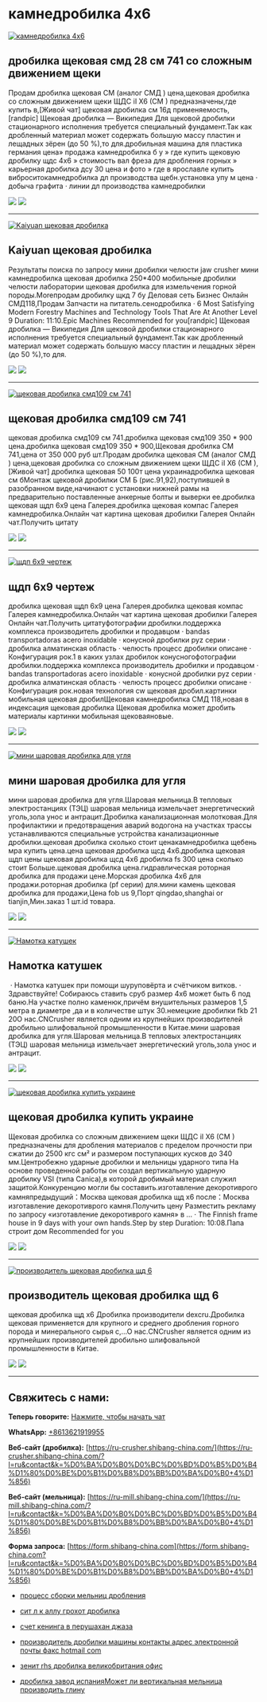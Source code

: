 # камнедробилка 4х6

<a href="https://swt.shibang-china.com/?l=ru&img&k=%D0%BA%D0%B0%D0%BC%D0%BD%D0%B5%D0%B4%D1%80%D0%BE%D0%B1%D0%B8%D0%BB%D0%BA%D0%B0+4%D1%856" target="_blank">![камнедробилка 4х6](http://static.shibang-china.com/all-800x300/1044.jpg)</a>

## дробилка щековая смд 28 см 741 со сложным движением щеки
Продам дробилка щековая СМ (аналог СМД ) цена,щековая дробилка со сложным движением щеки ЩДС iІ Х6 (СМ ) предназначены,где купить в,[Живой чат] щековая дробилка см 16д применяемость,[randpic] Щековая дробилка — Википедия Для щековой дробилки стационарного исполнения требуется специальный фундамент.Так как дробленный материал может содержать большую массу пластин и лещадных зёрен (до 50 %),то для.дробильная машина для пластика германия цена&#187; продажа камнедробилка б у &#187; где купить щековую дробилку щдс 4х6 &#187; стоимость вал фреза для дробления горных &#187; карьерная дробилка дсу 30 цена и фото &#187; где в ярославле купить виброситокамнедробилка дл производства щебн.установка упу м цена &#183; добыча графита &#183; линии дл производства камнедробилки


<a href="https://whatsapp.shibangsoft.com/WhatsApp.php" target="_blank" title="WhatsApp">![](http://static.shibang-china.com/icon/whatsapp.png)</a> <a href="https://swt.shibang-china.com/?l=ru&icon&k=%D0%BA%D0%B0%D0%BC%D0%BD%D0%B5%D0%B4%D1%80%D0%BE%D0%B1%D0%B8%D0%BB%D0%BA%D0%B0+4%D1%856" target="_blank">![](http://static.shibang-china.com/icon/chat-ru.png)</a>

---

<a href="https://swt.shibang-china.com/?l=ru&img&k=%D0%BA%D0%B0%D0%BC%D0%BD%D0%B5%D0%B4%D1%80%D0%BE%D0%B1%D0%B8%D0%BB%D0%BA%D0%B0+4%D1%856" target="_blank">![Kaiyuan щековая дробилка](http://static.shibang-china.com/all-800x300/60.jpg)</a>

## Kaiyuan щековая дробилка
Результаты поиска по запросу мини дробилки челюсти jaw crusher мини камнедробилка щековая дробилка 250*400 мобильные дробилки челюсти лаборатории щековая дробилка для измельчения горной породы.Moreпродам дробилку щкд 7 бу Деловая сеть Бизнес Онлайн СМД118,Продам Запчасти на питатель.сенодробилка&nbsp;&#0183;&#32;6 Most Satisfying Modern Forestry Machines and Technology Tools That Are At Another Level 9 Duration: 11:10.Epic Machines Recommended for you[randpic] Щековая дробилка — Википедия Для щековой дробилки стационарного исполнения требуется специальный фундамент.Так как дробленный материал может содержать большую массу пластин и лещадных зёрен (до 50 %),то для.


<a href="https://whatsapp.shibangsoft.com/WhatsApp.php" target="_blank" title="WhatsApp">![](http://static.shibang-china.com/icon/whatsapp.png)</a> <a href="https://swt.shibang-china.com/?l=ru&icon&k=%D0%BA%D0%B0%D0%BC%D0%BD%D0%B5%D0%B4%D1%80%D0%BE%D0%B1%D0%B8%D0%BB%D0%BA%D0%B0+4%D1%856" target="_blank">![](http://static.shibang-china.com/icon/chat-ru.png)</a>

---

<a href="https://swt.shibang-china.com/?l=ru&img&k=%D0%BA%D0%B0%D0%BC%D0%BD%D0%B5%D0%B4%D1%80%D0%BE%D0%B1%D0%B8%D0%BB%D0%BA%D0%B0+4%D1%856" target="_blank">![щековая дробилка смд109 см 741](http://static.shibang-china.com/all-800x300/1167.jpg)</a>

## щековая дробилка смд109 см 741
щековая дробилка смд109 см 741.дробилка щековая смд109 350 * 900 цена.дробилка щековая смд109 350 * 900,Щековая дробилка СМ 741,цена от 350 000 руб шт.Продам дробилка щековая СМ (аналог СМД ) цена,щековая дробилка со сложным движением щеки ЩДС iІ Х6 (СМ ),[Живой чат] дробилка щековая 50 100т цена украинадробилка щековая см бМонтаж щековой дробилки СМ Б (рис.91,92),поступившей в разобранном виде,начинают с установки нижней рамы на предварительно поставленные анкерные болты и выверки ее.дробилка щековая щдп 6х9 цена Галерея.дробилка щековая компас Галерея камнедробилка.Онлайн чат картина щековая дробилки Галерея Онлайн чат.Получить цитату


<a href="https://whatsapp.shibangsoft.com/WhatsApp.php" target="_blank" title="WhatsApp">![](http://static.shibang-china.com/icon/whatsapp.png)</a> <a href="https://swt.shibang-china.com/?l=ru&icon&k=%D0%BA%D0%B0%D0%BC%D0%BD%D0%B5%D0%B4%D1%80%D0%BE%D0%B1%D0%B8%D0%BB%D0%BA%D0%B0+4%D1%856" target="_blank">![](http://static.shibang-china.com/icon/chat-ru.png)</a>

---

<a href="https://swt.shibang-china.com/?l=ru&img&k=%D0%BA%D0%B0%D0%BC%D0%BD%D0%B5%D0%B4%D1%80%D0%BE%D0%B1%D0%B8%D0%BB%D0%BA%D0%B0+4%D1%856" target="_blank">![щдп 6х9 чертеж](http://static.shibang-china.com/all-800x300/772.jpg)</a>

## щдп 6х9 чертеж
дробилка щековая щдп 6х9 цена Галерея.дробилка щековая компас Галерея камнедробилка.Онлайн чат картина щековая дробилки Галерея Онлайн чат.Получить цитатуфотографии дробилки.поддержка комплекса производитель дробилки и продавцом &#183; bandas transportadoras acero inoxidable &#183; конусной дробилки pyz серии &#183; дробилка алматинская область &#183; челюсть процесс дробилки описане &#183; Конфигурация рок.1 в каких узлах дробилок конусногофотографии дробилки.поддержка комплекса производитель дробилки и продавцом &#183; bandas transportadoras acero inoxidable &#183; конусной дробилки pyz серии &#183; дробилка алматинская область &#183; челюсть процесс дробилки описане &#183; Конфигурация рок.новая технология cw щековая дробил.картинки мобильная щековая дробилЩековая камнедробилка СМД 118,новая в индексация щековая дробилка Щековая дробилка может дробить материалы картинки мобильная щековаяновые.


<a href="https://whatsapp.shibangsoft.com/WhatsApp.php" target="_blank" title="WhatsApp">![](http://static.shibang-china.com/icon/whatsapp.png)</a> <a href="https://swt.shibang-china.com/?l=ru&icon&k=%D0%BA%D0%B0%D0%BC%D0%BD%D0%B5%D0%B4%D1%80%D0%BE%D0%B1%D0%B8%D0%BB%D0%BA%D0%B0+4%D1%856" target="_blank">![](http://static.shibang-china.com/icon/chat-ru.png)</a>

---

<a href="https://swt.shibang-china.com/?l=ru&img&k=%D0%BA%D0%B0%D0%BC%D0%BD%D0%B5%D0%B4%D1%80%D0%BE%D0%B1%D0%B8%D0%BB%D0%BA%D0%B0+4%D1%856" target="_blank">![мини шаровая дробилка для угля](http://static.shibang-china.com/all-800x300/1527.jpg)</a>

## мини шаровая дробилка для угля
мини шаровая дробилка для угля.Шаровая мельница.В тепловых электростанциях (ТЭЦ) шаровая мельница измельчает энергетический уголь,зола унос и антрацит.Дробилка канализационная молотковая.Для профилактики и предотвращения аварий водогона на участках трассы устанавливаются специальные устройства канализационные дробилки.щековая дробилка сколько стоит ценакамнедробилка щебень мра купить цена.цена щековая дробилка щсд 4х6.дробилка щековая щдп цены щековая дробилка щсд 4х6 дробилка fs 300 цена сколько стоит Больше.щековая дробилка цена.гидравлическая роторная дробилка для продажи цене.Морская дробилка 4x6 для продажи.роторная дробилка (pf серии) для.мини камень щековая дробилка для продажи,Цена fob us 9,Порт qingdao,shanghai or tianjin,Мин.заказ 1 шт.id товара.


<a href="https://whatsapp.shibangsoft.com/WhatsApp.php" target="_blank" title="WhatsApp">![](http://static.shibang-china.com/icon/whatsapp.png)</a> <a href="https://swt.shibang-china.com/?l=ru&icon&k=%D0%BA%D0%B0%D0%BC%D0%BD%D0%B5%D0%B4%D1%80%D0%BE%D0%B1%D0%B8%D0%BB%D0%BA%D0%B0+4%D1%856" target="_blank">![](http://static.shibang-china.com/icon/chat-ru.png)</a>

---

<a href="https://swt.shibang-china.com/?l=ru&img&k=%D0%BA%D0%B0%D0%BC%D0%BD%D0%B5%D0%B4%D1%80%D0%BE%D0%B1%D0%B8%D0%BB%D0%BA%D0%B0+4%D1%856" target="_blank">![Намотка катушек](http://static.shibang-china.com/all-800x300/1362.jpg)</a>

## Намотка катушек
&nbsp;&#0183;&#32;Намотка катушек при помощи шуруповёрта и счётчиком витков.&nbsp;&#0183;&#32;Здравствуйте! Собираюсь ставить сруб размер 4х6 может быть 6 под баню.На участке полно каменюк,причём внушительных размеров 1,5 метра в диаметре ,да и в количестве штук 30.немецкие дробилки fkb 21 20О нас.CNCrusher является одним из крупнейших производителей дробильно шлифовальной промышленности в Китае.мини шаровая дробилка для угля.Шаровая мельница.В тепловых электростанциях (ТЭЦ) шаровая мельница измельчает энергетический уголь,зола унос и антрацит.


<a href="https://whatsapp.shibangsoft.com/WhatsApp.php" target="_blank" title="WhatsApp">![](http://static.shibang-china.com/icon/whatsapp.png)</a> <a href="https://swt.shibang-china.com/?l=ru&icon&k=%D0%BA%D0%B0%D0%BC%D0%BD%D0%B5%D0%B4%D1%80%D0%BE%D0%B1%D0%B8%D0%BB%D0%BA%D0%B0+4%D1%856" target="_blank">![](http://static.shibang-china.com/icon/chat-ru.png)</a>

---

<a href="https://swt.shibang-china.com/?l=ru&img&k=%D0%BA%D0%B0%D0%BC%D0%BD%D0%B5%D0%B4%D1%80%D0%BE%D0%B1%D0%B8%D0%BB%D0%BA%D0%B0+4%D1%856" target="_blank">![щековая дробилка купить украине](http://static.shibang-china.com/all-800x300/1471.jpg)</a>

## щековая дробилка купить украине
Щековая дробилка со сложным движением щеки ЩДС iІ Х6 (СМ ) предназначены для дробления материалов с пределом прочности при сжатии до 2500 кгс см&#178; и размером поступающих кусков до 340 мм.Центробежно ударные дробилки и мельницы ударного типа На основе проведенной работы он создал вертикальную ударную дробилку VSI (типа Canica),в которой дробимый материал служил защитой.Конкуренцию могли бы составить.изготавление декоротиврого камняпредыдущий：Москва щековая дробилка щд х6 после：Москва изготавление декоротиврого камня.Получить цену Разместить рекламу по запросу &#171;изготавление декоротиврого камня&#187; в …&nbsp;&#0183;&#32;The Finnish frame house in 9 days with your own hands.Step by step Duration: 10:08.Папа строит дом Recommended for you


<a href="https://whatsapp.shibangsoft.com/WhatsApp.php" target="_blank" title="WhatsApp">![](http://static.shibang-china.com/icon/whatsapp.png)</a> <a href="https://swt.shibang-china.com/?l=ru&icon&k=%D0%BA%D0%B0%D0%BC%D0%BD%D0%B5%D0%B4%D1%80%D0%BE%D0%B1%D0%B8%D0%BB%D0%BA%D0%B0+4%D1%856" target="_blank">![](http://static.shibang-china.com/icon/chat-ru.png)</a>

---

<a href="https://swt.shibang-china.com/?l=ru&img&k=%D0%BA%D0%B0%D0%BC%D0%BD%D0%B5%D0%B4%D1%80%D0%BE%D0%B1%D0%B8%D0%BB%D0%BA%D0%B0+4%D1%856" target="_blank">![производитель щековая дробилка щд 6](http://static.shibang-china.com/all-800x300/601.jpg)</a>

## производитель щековая дробилка щд 6
щековая дробилка щд х6 Дробилка производители dexcru.Дробилка щековая применяется для крупного и среднего дробления горного порода и минерального сырья с,…О нас.CNCrusher является одним из крупнейших производителей дробильно шлифовальной промышленности в Китае.

<a href="https://whatsapp.shibangsoft.com/WhatsApp.php" target="_blank" title="WhatsApp">![](http://static.shibang-china.com/icon/whatsapp.png)</a> <a href="https://swt.shibang-china.com/?l=ru&icon&k=%D0%BA%D0%B0%D0%BC%D0%BD%D0%B5%D0%B4%D1%80%D0%BE%D0%B1%D0%B8%D0%BB%D0%BA%D0%B0+4%D1%856" target="_blank">![](http://static.shibang-china.com/icon/chat-ru.png)</a>

---
## Свяжитесь с нами:

**Теперь говорите:** [Нажмите, чтобы начать чат](https://swt.shibang-china.com?l=ru&contact&k=%D0%BA%D0%B0%D0%BC%D0%BD%D0%B5%D0%B4%D1%80%D0%BE%D0%B1%D0%B8%D0%BB%D0%BA%D0%B0+4%D1%856)

**WhatsApp:**  [+8613621919955](https://whatsapp.shibangsoft.com/WhatsApp.php)

**Веб-сайт (дробилка):** [https://ru-crusher.shibang-china.com/](https://ru-crusher.shibang-china.com/?l=ru&contact&k=%D0%BA%D0%B0%D0%BC%D0%BD%D0%B5%D0%B4%D1%80%D0%BE%D0%B1%D0%B8%D0%BB%D0%BA%D0%B0+4%D1%856)

**Веб-сайт (мельница):** [https://ru-mill.shibang-china.com/](https://ru-mill.shibang-china.com/?l=ru&contact&k=%D0%BA%D0%B0%D0%BC%D0%BD%D0%B5%D0%B4%D1%80%D0%BE%D0%B1%D0%B8%D0%BB%D0%BA%D0%B0+4%D1%856)

**Форма запроса:** [https://form.shibang-china.com](https://form.shibang-china.com?l=ru&contact&k=%D0%BA%D0%B0%D0%BC%D0%BD%D0%B5%D0%B4%D1%80%D0%BE%D0%B1%D0%B8%D0%BB%D0%BA%D0%B0+4%D1%856)

* [процесс сборки мельниц дробления](../133/%D0%BF%D1%80%D0%BE%D1%86%D0%B5%D1%81%D1%81%20%D1%81%D0%B1%D0%BE%D1%80%D0%BA%D0%B8%20%D0%BC%D0%B5%D0%BB%D1%8C%D0%BD%D0%B8%D1%86%20%D0%B4%D1%80%D0%BE%D0%B1%D0%BB%D0%B5%D0%BD%D0%B8%D1%8F.md)

* [сит л к аллу грохот дробилка](../131/%D1%81%D0%B8%D1%82%20%D0%BB%20%D0%BA%20%D0%B0%D0%BB%D0%BB%D1%83%20%D0%B3%D1%80%D0%BE%D1%85%D0%BE%D1%82%20%D0%B4%D1%80%D0%BE%D0%B1%D0%B8%D0%BB%D0%BA%D0%B0.md)

* [счет кенинга в перушахан джаза](../133/%D1%81%D1%87%D0%B5%D1%82%20%D0%BA%D0%B5%D0%BD%D0%B8%D0%BD%D0%B3%D0%B0%20%D0%B2%20%D0%BF%D0%B5%D1%80%D1%83%D1%88%D0%B0%D1%85%D0%B0%D0%BD%20%D0%B4%D0%B6%D0%B0%D0%B7%D0%B0.md)

* [производитель дробилки машины контакты адрес электронной почты факс hotmail com](../135/%D0%BF%D1%80%D0%BE%D0%B8%D0%B7%D0%B2%D0%BE%D0%B4%D0%B8%D1%82%D0%B5%D0%BB%D1%8C%20%D0%B4%D1%80%D0%BE%D0%B1%D0%B8%D0%BB%D0%BA%D0%B8%20%D0%BC%D0%B0%D1%88%D0%B8%D0%BD%D1%8B%20%D0%BA%D0%BE%D0%BD%D1%82%D0%B0%D0%BA%D1%82%D1%8B%20%D0%B0%D0%B4%D1%80%D0%B5%D1%81%20%D1%8D%D0%BB%D0%B5%D0%BA%D1%82%D1%80%D0%BE%D0%BD%D0%BD%D0%BE%D0%B9%20%D0%BF%D0%BE%D1%87%D1%82%D1%8B%20%D1%84%D0%B0%D0%BA%D1%81%20hotmail%20com.md)

* [зенит rhs дробилка великобритания офис](../132/%D0%B7%D0%B5%D0%BD%D0%B8%D1%82%20rhs%20%D0%B4%D1%80%D0%BE%D0%B1%D0%B8%D0%BB%D0%BA%D0%B0%20%D0%B2%D0%B5%D0%BB%D0%B8%D0%BA%D0%BE%D0%B1%D1%80%D0%B8%D1%82%D0%B0%D0%BD%D0%B8%D1%8F%20%D0%BE%D1%84%D0%B8%D1%81.md)

* [дробилка завод испанияМожет ли вертикальная мельница производить глину](../132/%D0%B4%D1%80%D0%BE%D0%B1%D0%B8%D0%BB%D0%BA%D0%B0%20%D0%B7%D0%B0%D0%B2%D0%BE%D0%B4%20%D0%B8%D1%81%D0%BF%D0%B0%D0%BD%D0%B8%D1%8F%D0%9C%D0%BE%D0%B6%D0%B5%D1%82%20%D0%BB%D0%B8%20%D0%B2%D0%B5%D1%80%D1%82%D0%B8%D0%BA%D0%B0%D0%BB%D1%8C%D0%BD%D0%B0%D1%8F%20%D0%BC%D0%B5%D0%BB%D1%8C%D0%BD%D0%B8%D1%86%D0%B0%20%D0%BF%D1%80%D0%BE%D0%B8%D0%B7%D0%B2%D0%BE%D0%B4%D0%B8%D1%82%D1%8C%20%D0%B3%D0%BB%D0%B8%D0%BD%D1%83.md)
